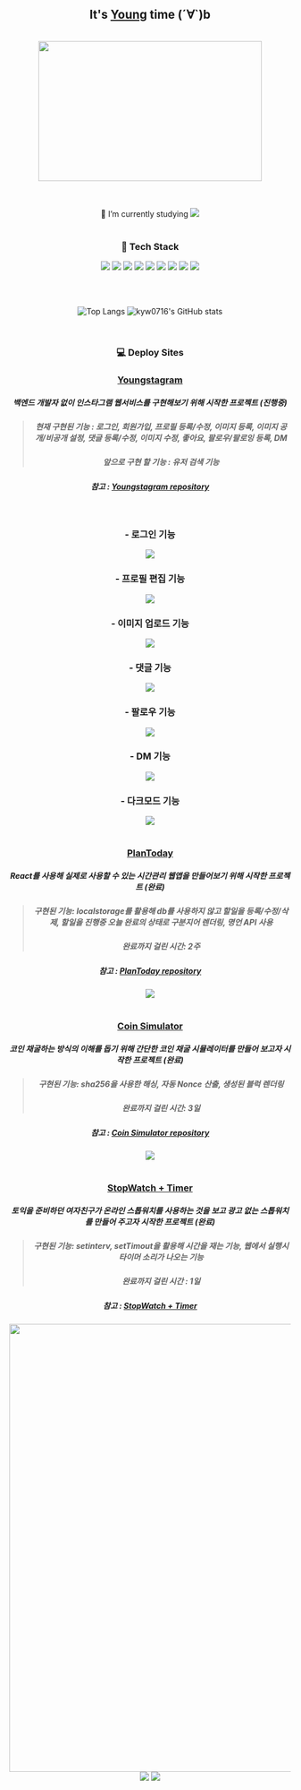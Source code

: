 <div align="center">

## It's <u>Young</u> time (´∀`)b

<br/>

<img src="./가젤들썩들썩.gif" width="400" height="250"/>
<!-- (출처: https://m.blog.naver.com/PostView.naver?isHttpsRedirect=true&blogId=furriky&logNo=220664635614) -->

<br/>
<br/>
<br/>

🌱 I’m currently studying
<img src="https://img.shields.io/badge/JavaScript-F7DF1E?style=for-the-badge&logo=javascript&logoColor=black" />
<br/>
<br/>

### 📖 Tech Stack

<img src="https://img.shields.io/badge/Next-black?style=for-the-badge&logo=next.js&logoColor=white" />
<img src="https://img.shields.io/badge/typescript-%23007ACC.svg?style=for-the-badge&logo=typescript&logoColor=white" />
<img src="https://img.shields.io/badge/react-%2320232a.svg?style=for-the-badge&logo=react&logoColor=%2361DAFB" />
<img src="https://img.shields.io/badge/styled--components-DB7093?style=for-the-badge&logo=styled-components&logoColor=white" />
<img src="https://img.shields.io/badge/HTML5-E34F26?style=for-the-badge&logo=html5&logoColor=white" />
<img src="https://img.shields.io/badge/css3-%231572B6.svg?style=for-the-badge&logo=css3&logoColor=white" />
<img src="https://img.shields.io/badge/JavaScript-F7DF1E?style=for-the-badge&logo=javascript&logoColor=black" />
<img src="https://img.shields.io/badge/Firebase-039BE5?style=for-the-badge&logo=Firebase&logoColor=white"/>
<img src="https://img.shields.io/badge/C%2B%2B-00599C?style=for-the-badge&logo=c%2B%2B&logoColor=white"/>

<br/><br/>

![Top Langs](https://github-readme-stats.vercel.app/api/top-langs/?username=kyw0716)
![kyw0716's GitHub stats](https://github-readme-stats.vercel.app/api?username=kyw0716&show_icons=true&theme=dracula)

<br/>

### 💻 Deploy Sites

### [Youngstagram](https://youngstagram-demo.vercel.app)

##### 백엔드 개발자 없이 인스타그램 웹서비스를 구현해보기 위해 시작한 프로젝트 (진행중)

> ##### 현재 구현된 기능 : 로그인, 회원가입, 프로필 등록/수정, 이미지 등록, 이미지 공개/비공개 설정, 댓글 등록/수정, 이미지 수정, 좋아요, 팔로우/팔로잉 등록, DM
>
> ##### 앞으로 구현 할 기능 : 유저 검색 기능

##### 참고 : [Youngstagram repository](https://github.com/kyw0716/Youngstagram)

<br/>

### - 로그인 기능

<img src="./로그인%20기능.gif">

<br/>

### - 프로필 편집 기능

<img src="./프로필%20편집%20기능.gif">

<br/>

### - 이미지 업로드 기능

<img src="./이미지%20업로드%20기능.gif">

<br/>

### - 댓글 기능

<img src="./댓글%20기능.gif">

<br/>

### - 팔로우 기능

<img src="./팔로우%20기능.gif">

<br/>

### - DM 기능

<img src="./DM기능.gif">

<br/>

### - 다크모드 기능

<img src="./다크모드%20기능.gif">

<br/>
<br/>

### [PlanToday](https://plan-today.netlify.app/)

##### React를 사용해 실제로 사용할 수 있는 시간관리 웹앱을 만들어보기 위해 시작한 프로젝트 (완료)

> ##### 구현된 기능: localstorage를 활용해 db를 사용하지 않고 할일을 등록/수정/삭제, 할일을 진행중 오늘 완료의 상태로 구분지어 렌더링, 명언 API 사용
>
> ##### 완료까지 걸린 시간: 2주

##### 참고 : [PlanToday repository](https://github.com/kyw0716/planToday)

<img src="./오늘%20프로젝트.gif"/>

<br/>
<br/>

### [Coin Simulator](https://coin-mining-simulator.netlify.app/)

##### 코인 채굴하는 방식의 이해를 돕기 위해 간단한 코인 채굴 시뮬레이터를 만들어 보고자 시작한 프로젝트 (완료)

> ##### 구현된 기능: sha256을 사용한 해싱, 자동 Nonce 산출, 생성된 블럭 렌더링
>
> ##### 완료까지 걸린 시간: 3일

##### 참고 : [Coin Simulator repository](https://github.com/kyw0716/block-chain)

<img src="../kyw0716/코인%20시뮬레이터.gif"/>

<br/>
<br/>

### [StopWatch + Timer](https://kyw0716.github.io/Stopwatch-online/)

##### 토익을 준비하던 여자친구가 온라인 스톱워치를 사용하는 것을 보고 광고 없는 스톱워치를 만들어 주고자 시작한 프로젝트 (완료)

> ##### 구현된 기능: setinterv, setTimout을 활용해 시간을 재는 기능, 웹에서 실행시 타이머 소리가 나오는 기능
>
> ##### 완료까지 걸린 시간 : 1일

##### 참고 : [StopWatch + Timer](https://github.com/kyw0716/Stopwatch-online)

<img src="./stopwatch1.png" width="800px" />
<img src="./스톱워치%20기능.gif"/>
<img src="./타이머%20기능.gif"/>

</div>
